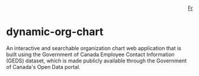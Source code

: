 <div style="text-align: right;">
    <a href="https://github.com/DSD-ESDC-EDSC/dynamic-org-chart/blob/master/README.fr.md">Fr</a>
</div>

# dynamic-org-chart
An interactive and searchable organization chart web application that is built using the Government of Canada Employee Contact Information (GEDS) dataset, which is made publicly available through the Government of Canada's Open Data portal.
